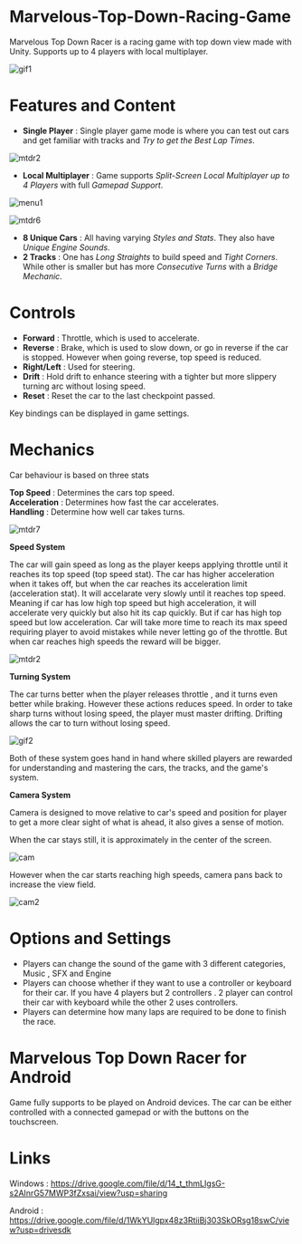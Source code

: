 # Marvelous-Top-Down-Racing-Game
Marvelous Top Down Racer is a racing game with top down view made with Unity. Supports up to 4 players with local multiplayer.

![gif1](https://github.com/MeminErkenekenXD/Marvelous-Top-Down-Racing-Game/assets/97636236/9f9f7809-959c-40a7-9f7c-e0b45949e5ca) 

# Features and Content
- **Single Player** : Single player game mode is where you can test out cars and get familiar with tracks and *Try to get the Best Lap Times*.

![mtdr2](https://github.com/MeminErkenekenXD/Marvelous-Top-Down-Racing-Game/assets/97636236/bb9adfc6-29ed-4c34-84e0-6e220e10332e)

  
- **Local Multiplayer** : Game supports *Split-Screen Local Multiplayer up to 4 Players* with full *Gamepad Support*.

![menu1](https://github.com/MeminErkenekenXD/Marvelous-Top-Down-Racing-Game/assets/97636236/a6228504-27c0-43c6-bdd4-1fe313ae6414)

![mtdr6](https://github.com/MeminErkenekenXD/Marvelous-Top-Down-Racing-Game/assets/97636236/b55c25a3-85d9-45f7-a5e8-cf911a13b5af)  
  
- **8 Unique Cars** :  All having varying *Styles and Stats*. They also have *Unique Engine Sounds*.
- **2 Tracks** : One has *Long Straights* to build speed and *Tight Corners*. While other is smaller but has more *Consecutive Turns* with a *Bridge Mechanic*.


# Controls
* **Forward** : Throttle, which is used to accelerate.
* **Reverse** : Brake, which is used to slow down, or go in reverse if the car is stopped. However when going reverse, top speed is reduced.
* **Right/Left** : Used for steering.
* **Drift** : Hold drift to enhance steering with a tighter but more slippery turning arc without losing speed.
* **Reset** : Reset the car to the last checkpoint passed.

Key bindings can be displayed in game settings. 

# Mechanics
Car behaviour is based on three stats <BR>

**Top Speed** : Determines the cars top speed. <br>
**Acceleration** : Determines how fast the car accelerates. <br>
**Handling** : Determine how well car takes turns. <br>

![mtdr7](https://github.com/MeminErkenekenXD/Marvelous-Top-Down-Racing-Game/assets/97636236/adc33fc8-559e-40f7-bfcf-991e1b40e5d8)

**Speed System**

The car will gain speed as long as the player keeps applying throttle until it reaches its top speed (top speed stat).
The car has higher acceleration when it takes off, but when the car reaches its acceleration limit (acceleration stat). 
It will accelarate very slowly until it reaches top speed. Meaning if car has low high top speed but high acceleration,
it will accelerate very quickly but also hit its cap quickly. But if car has high top speed but low acceleration.
Car will take more time to reach its max speed requiring player to avoid mistakes while never letting go
of the throttle. But when car reaches high speeds the reward will be bigger.

![mtdr2](https://github.com/MeminErkenekenXD/Marvelous-Top-Down-Racing-Game/assets/97636236/f3360735-40c9-478c-a761-5a1801cb9071)


**Turning System**

The car turns better when the player releases throttle , and it turns even better while braking.
However these actions reduces speed. In order to take sharp turns without losing speed, the player must master drifting.
Drifting allows the car to turn without losing speed. <br>

![gif2](https://github.com/MeminErkenekenXD/Marvelous-Top-Down-Racing-Game/assets/97636236/dcd3fe85-3503-4e9c-942c-8adb78c5de3d)


Both of these system goes hand in hand where skilled players are rewarded for understanding and mastering the cars, the tracks, and the game's system.

**Camera System**

Camera is designed to move relative to car's speed and position for player to get a more clear sight of what is ahead, it also gives a sense of motion. <br>

When the car stays still, it is approximately in the center of the screen. 

![cam](https://github.com/MeminErkenekenXD/Marvelous-Top-Down-Racing-Game/assets/97636236/a3d08e7b-bd84-4719-abcc-1e0f480aa064) 

However when the car starts reaching high speeds, camera pans back to increase the view field. 

![cam2](https://github.com/MeminErkenekenXD/Marvelous-Top-Down-Racing-Game/assets/97636236/2b485c17-9229-49b1-9455-3a782a531db9) 



# Options and Settings
- Players can change the sound of the game with 3 different categories, Music , SFX and Engine
- Players can choose whether if they want to use a controller or keyboard for their car. If you have 4 players but 2 controllers . 2 player can control their car with keyboard while the other 2 uses controllers.
- Players can determine how many laps are required to be done to finish the race.

# Marvelous Top Down Racer for Android
Game fully supports to be played on Android devices. The car can be either controlled with a connected gamepad or with the buttons on the touchscreen.

# Links
Windows : https://drive.google.com/file/d/14_t_thmLIgsG-s2AInrG57MWP3fZxsai/view?usp=sharing

Android : https://drive.google.com/file/d/1WkYUlgpx48z3RtiiBj303SkORsg18swC/view?usp=drivesdk

